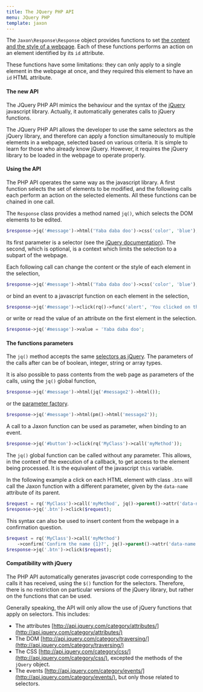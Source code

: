 ```yaml
---
title: The JQuery PHP API
menu: JQuery PHP
template: jaxon
---
```


The `Jaxon\Response\Response` object provides functions to set [the content and the style of a webpage](../features).
Each of these functions performs an action on an element identified by its `id` attribute.

These functions have some limitations: they can only apply to a single element in the webpage at once, and they required this element to have an `id` HTML attribute.

#### The new API

The JQuery PHP API mimics the behaviour and the syntax of the [jQuery](https://www.jquery.com) javascript library.
Actually, it automatically generates calls to jQuery functions.

The JQuery PHP API allows the developer to use the same selectors as the jQuery library, and therefore can apply a fonction simultaneously to multiple elements in a webpage, selected based on various criteria.
It is simple to learn for those who already know jQuery. However, it requires the jQuery library to be loaded in the webpage to operate properly.

#### Using the API

The PHP API operates the same way as the javascript library.
A first function selects the set of elements to be modified, and the following calls each perform an action on the selected elements.
All these functions can be chained in one call.

The `Response` class provides a method named `jq()`, which selects the DOM elements to be edited.

```php
$response->jq('#message')->html('Yaba daba doo')->css('color', 'blue');
```

Its first parameter is a selector (see the [jQuery documentation](http://api.jquery.com/jQuery/)).
The second, which is optional, is a context which limits the selection to a subpart of the webpage.

Each following call can change the content or the style of each element in the selection,

```php
$response->jq('#message')->html('Yaba daba doo')->css('color', 'blue');
```

or bind an event to a javascript function on each element in the selection,

```php
$response->jq('#message')->click(rq()->func('alert', 'You clicked on the message'));
```

or write or read the value of an attribute on the first element in the selection.

```php
$response->jq('#message')->value = 'Yaba daba doo';
```

#### The functions parameters

The `jq()` method accepts the same [selectors as jQuery](http://api.jquery.com/category/selectors/).
The parameters of the calls after can be of boolean, integer, string or array types.

It is also possible to pass contents from the web page as parameters of the calls, using the `jq()` global function,

```php
$response->jq('#message')->html(jq('#message2')->html());
```

or the [parameter factory](../requests/factory.html).

```php
$response->jq('#message')->html(pm()->html('message2'));
```

A call to a Jaxon function can be used as parameter, when binding to an event.

```php
$response->jq('#button')->click(rq('MyClass')->call('myMethod'));
```

The `jq()` global function can be called without any parameter.
This allows, in the context of the execution of a callback, to get access to the element being processed. It is the equivalent of the javascript `this` variable.

In the following example a click on each HTML element with class `.btn` will call the Jaxon function with a different parameter, given by the `data-name` attribute of its parent.

```php
$request = rq('MyClass')->call('myMethod', jq()->parent()->attr('data-name'));
$response->jq('.btn')->click($request);
```

This syntax can also be used to insert content from the webpage in a confirmation question.

```php
$request = rq('MyClass')->call('myMethod')
    ->confirm('Confirm the name {1}?', jq()->parent()->attr('data-name'));
$response->jq('.btn')->click($request);
```

#### Compatibility with jQuery

The PHP API automatically generates javascript code corresponding to the calls it has received, using the `$()` function for the selectors.
Therefore, there is no restriction on particular versions of the jQuery library, but rather on the functions that can be used.

Generally speaking, the API will only allow the use of jQuery functions that apply on selectors.
This includes:

- The attributes [http://api.jquery.com/category/attributes/](http://api.jquery.com/category/attributes/)
- The DOM [http://api.jquery.com/category/traversing/](http://api.jquery.com/category/traversing/)
- The CSS [http://api.jquery.com/category/css/](http://api.jquery.com/category/css/), excepted the methods of the `jQuery` object.
- The events [http://api.jquery.com/category/events/](http://api.jquery.com/category/events/), but only those related to selectors.
